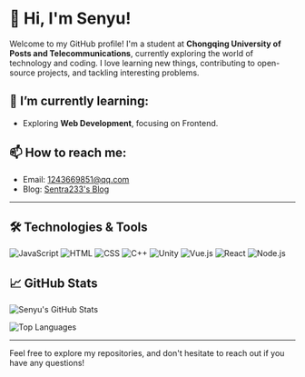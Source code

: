 # 👋 Hi, I'm Senyu!

Welcome to my GitHub profile! I'm a student at **Chongqing University of Posts and Telecommunications**, currently exploring the world of technology and coding. I love learning new things, contributing to open-source projects, and tackling interesting problems.

## 🌱 I’m currently learning:
- Exploring **Web Development**, focusing on Frontend.

## 📫 How to reach me:
- Email: [1243669851@qq.com](mailto:1243669851@qq.com)
- Blog: [Sentra233's Blog](https://blog.csdn.net/Sentra233)

---

## 🛠️ Technologies & Tools

![JavaScript](https://img.shields.io/badge/-JavaScript-323330?style=flat&logo=javascript&logoColor=F7DF1E)
![HTML](https://img.shields.io/badge/-HTML-E34F26?style=flat&logo=html5&logoColor=white)
![CSS](https://img.shields.io/badge/-CSS-1572B6?style=flat&logo=css3&logoColor=white)
![C++](https://img.shields.io/badge/-C++-00599C?style=flat&logo=cplusplus&logoColor=white)
![Unity](https://img.shields.io/badge/-Unity-100000?style=flat&logo=unity&logoColor=white)
![Vue.js](https://img.shields.io/badge/-Vue.js-4FC08D?style=flat&logo=vue.js&logoColor=white)
![React](https://img.shields.io/badge/-React-61DAFB?style=flat&logo=react&logoColor=black)
![Node.js](https://img.shields.io/badge/-Node.js-8CC84B?style=flat&logo=node.js&logoColor=white)

## 📈 GitHub Stats

![Senyu's GitHub Stats](https://github-readme-stats.vercel.app/api?username=Senyu233&show_icons=true&count_private=true&hide=prs&hide_title=true&theme=radical)

![Top Languages](https://github-readme-stats.vercel.app/api/top-langs/?username=Senyu233&layout=compact&hide=html&theme=radical)

---

Feel free to explore my repositories, and don't hesitate to reach out if you have any questions!
